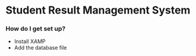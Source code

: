 # Student Result Management System

### How do I get set up? ###

* Install XAMP
* Add the database file 




